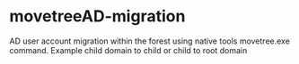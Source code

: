 # movetreeAD-migration
AD user account migration within the forest using native tools movetree.exe command. Example child domain to child or child to root domain
